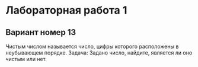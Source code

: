 # Лабораторная работа 1
## Вариант номер 13
Чистым числом называется число, цифры которого расположены в неубывающем порядке.
Задача: Задано число, найдите, является ли оно чистым или нет.
